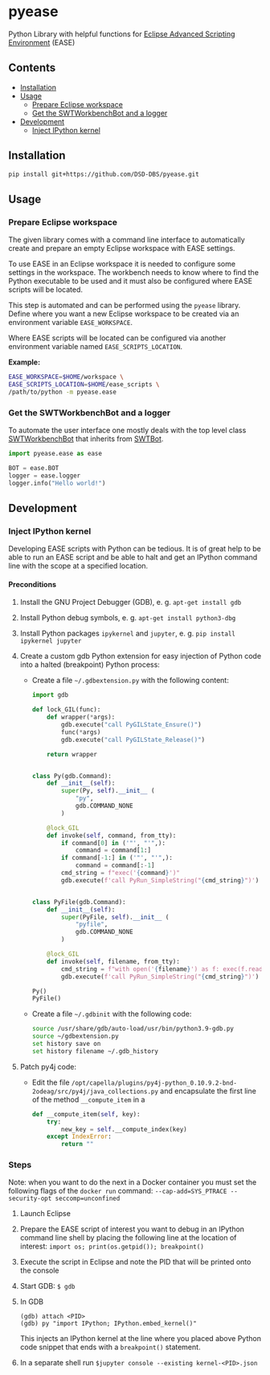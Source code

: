# pyease

Python Library with helpful functions for
[Eclipse Advanced Scripting Environment](https://www.eclipse.org/ease/) (EASE)

## Contents

- [Installation](#installation)
- [Usage](#usage)
  - [Prepare Eclipse workspace](#prepare-eclipse-workspace)
  - [Get the SWTWorkbenchBot and a logger](#get-the-swtworkbenchbot-and-a-logger)
- [Development](#development)
  - [Inject IPython kernel](#inject-ipython-kernel)

## Installation

```sh
pip install git+https://github.com/DSD-DBS/pyease.git
```

## Usage

### Prepare Eclipse workspace

The given library comes with a command line interface to automatically create and
prepare an empty Eclipse workspace with EASE settings.

To use EASE in an Eclipse workspace it is needed to configure some settings in the
workspace. The workbench needs to know where to find the Python executable to be used
and it must also be configured where EASE scripts will be located.

This step is automated and can be performed using the `pyease` library. Define where you
want a new Eclipse workspace to be created via an environment variable `EASE_WORKSPACE`.

Where EASE scripts will be located can be configured via another environment variable
named `EASE_SCRIPTS_LOCATION`.

**Example:**

```sh
EASE_WORKSPACE=$HOME/workspace \
EASE_SCRIPTS_LOCATION=$HOME/ease_scripts \
/path/to/python -m pyease.ease
```

### Get the SWTWorkbenchBot and a logger

To automate the user interface one mostly deals with the top level class
[SWTWorkbenchBot](https://download.eclipse.org/technology/swtbot/galileo/dev-build/apidocs/org/eclipse/swtbot/eclipse/finder/SWTWorkbenchBot.html)
that inherits from [SWTBot](https://download.eclipse.org/technology/swtbot/galileo/dev-build/apidocs/org/eclipse/swtbot/swt/finder/SWTBot.html).

```python
import pyease.ease as ease

BOT = ease.BOT
logger = ease.logger
logger.info("Hello world!")
```

## Development

### Inject IPython kernel

Developing EASE scripts with Python can be tedious. It is of great help to be able
to run an EASE script and be able to halt and get an IPython command line with the scope
at a specified location.

#### Preconditions

1. Install the GNU Project Debugger (GDB), e. g. `apt-get install gdb`
1. Install Python debug symbols, e. g. `apt-get install python3-dbg`
1. Install Python packages `ipykernel` and `jupyter`,
   e. g. `pip install ipykernel jupyter`
1. Create a custom gdb Python extension for easy injection of Python code into a halted
   (breakpoint) Python process:

   - Create a file `~/.gdbextension.py` with the following content:

     ```python
     import gdb

     def lock_GIL(func):
         def wrapper(*args):
             gdb.execute("call PyGILState_Ensure()")
             func(*args)
             gdb.execute("call PyGILState_Release()")

         return wrapper


     class Py(gdb.Command):
         def __init__(self):
             super(Py, self).__init__ (
                 "py",
                 gdb.COMMAND_NONE
             )

         @lock_GIL
         def invoke(self, command, from_tty):
             if command[0] in ('"', "'",):
                 command = command[1:]
             if command[-1:] in ('"', "'",):
                 command = command[:-1]
             cmd_string = f"exec('{command}')"
             gdb.execute(f'call PyRun_SimpleString("{cmd_string}")')


     class PyFile(gdb.Command):
         def __init__(self):
             super(PyFile, self).__init__ (
                 "pyfile",
                 gdb.COMMAND_NONE
             )

         @lock_GIL
         def invoke(self, filename, from_tty):
             cmd_string = f"with open('{filename}') as f: exec(f.read())"
             gdb.execute(f'call PyRun_SimpleString("{cmd_string}")')

     Py()
     PyFile()
     ```

   - Create a file `~/.gdbinit` with the following code:

     ```sh
     source /usr/share/gdb/auto-load/usr/bin/python3.9-gdb.py
     source ~/gdbextension.py
     set history save on
     set history filename ~/.gdb_history
     ```

1. Patch py4j code:
   - Edit the file
     `/opt/capella/plugins/py4j-python_0.10.9.2-bnd-2odeag/src/py4j/java_collections.py`
     and encapsulate the first line of the method `__compute_item` in a

     ```python
     def __compute_item(self, key):
         try:
             new_key = self.__compute_index(key)
         except IndexError:
             return ""
     ```

### Steps

Note: when you want to do the next in a Docker container you must set the
following flags of the `docker run` command:
`--cap-add=SYS_PTRACE --security-opt seccomp=unconfined`

1. Launch Eclipse
1. Prepare the EASE script of interest you want to debug in an IPython
   command line shell by placing the following line at the location of interest:
   `import os; print(os.getpid()); breakpoint()`
1. Execute the script in Eclipse and note the PID that will be printed onto the console
1. Start GDB: `$ gdb`
1. In GDB

   ```text
   (gdb) attach <PID>
   (gdb) py "import IPython; IPython.embed_kernel()"
   ```

   This injects an IPython kernel at the line where you placed above Python code
   snippet that ends with a `breakpoint()` statement.

1. In a separate shell run `$jupyter console --existing kernel-<PID>.json`
